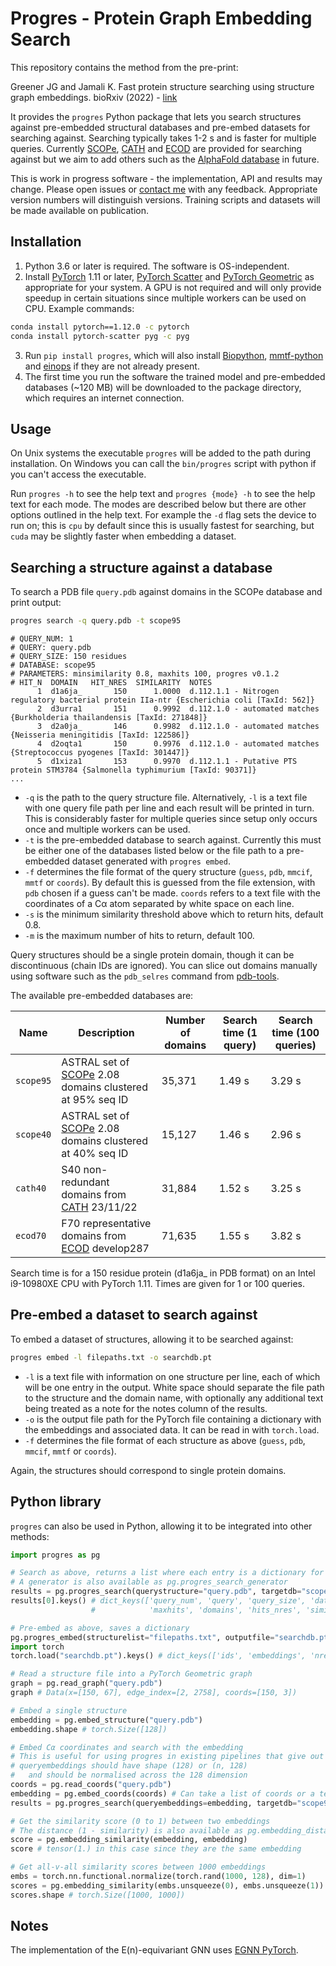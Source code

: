 # Progres - Protein Graph Embedding Search

This repository contains the method from the pre-print:

Greener JG and Jamali K. Fast protein structure searching using structure graph embeddings. bioRxiv (2022) - [link](https://www.biorxiv.org/content/10.1101/2022.11.28.518224v1)

It provides the `progres` Python package that lets you search structures against pre-embedded structural databases and pre-embed datasets for searching against. Searching typically takes 1-2 s and is faster for multiple queries. Currently [SCOPe](https://scop.berkeley.edu), [CATH](http://cathdb.info) and [ECOD](http://prodata.swmed.edu/ecod) are provided for searching against but we aim to add others such as the [AlphaFold database](https://alphafold.ebi.ac.uk) in future.

This is work in progress software - the implementation, API and results may change.
Please open issues or [contact me](http://jgreener64.github.io) with any feedback.
Appropriate version numbers will distinguish versions.
Training scripts and datasets will be made available on publication.

## Installation

1. Python 3.6 or later is required. The software is OS-independent.
2. Install [PyTorch](https://pytorch.org) 1.11 or later, [PyTorch Scatter](https://github.com/rusty1s/pytorch_scatter) and [PyTorch Geometric](https://github.com/pyg-team/pytorch_geometric) as appropriate for your system. A GPU is not required and will only provide speedup in certain situations since multiple workers can be used on CPU. Example commands:
```bash
conda install pytorch==1.12.0 -c pytorch
conda install pytorch-scatter pyg -c pyg
```

3. Run `pip install progres`, which will also install [Biopython](https://biopython.org), [mmtf-python](https://github.com/rcsb/mmtf-python) and [einops](https://github.com/arogozhnikov/einops) if they are not already present.
4. The first time you run the software the trained model and pre-embedded databases (~120 MB) will be downloaded to the package directory, which requires an internet connection.

## Usage

On Unix systems the executable `progres` will be added to the path during installation.
On Windows you can call the `bin/progres` script with python if you can't access the executable.

Run `progres -h` to see the help text and `progres {mode} -h` to see the help text for each mode.
The modes are described below but there are other options outlined in the help text.
For example the `-d` flag sets the device to run on; this is `cpu` by default since this is usually fastest for searching, but `cuda` may be slightly faster when embedding a dataset.

## Searching a structure against a database

To search a PDB file `query.pdb` against domains in the SCOPe database and print output:
```bash
progres search -q query.pdb -t scope95
```
```
# QUERY_NUM: 1
# QUERY: query.pdb
# QUERY_SIZE: 150 residues
# DATABASE: scope95
# PARAMETERS: minsimilarity 0.8, maxhits 100, progres v0.1.2
# HIT_N  DOMAIN   HIT_NRES  SIMILARITY  NOTES
      1  d1a6ja_       150      1.0000  d.112.1.1 - Nitrogen regulatory bacterial protein IIa-ntr {Escherichia coli [TaxId: 562]}
      2  d3urra1       151      0.9992  d.112.1.0 - automated matches {Burkholderia thailandensis [TaxId: 271848]}
      3  d2a0ja_       146      0.9982  d.112.1.0 - automated matches {Neisseria meningitidis [TaxId: 122586]}
      4  d2oqta1       150      0.9976  d.112.1.0 - automated matches {Streptococcus pyogenes [TaxId: 301447]}
      5  d1xiza1       153      0.9970  d.112.1.1 - Putative PTS protein STM3784 {Salmonella typhimurium [TaxId: 90371]}
...
```
- `-q` is the path to the query structure file. Alternatively, `-l` is a text file with one query file path per line and each result will be printed in turn. This is considerably faster for multiple queries since setup only occurs once and multiple workers can be used.
- `-t` is the pre-embedded database to search against. Currently this must be either one of the databases listed below or the file path to a pre-embedded dataset generated with `progres embed`.
- `-f` determines the file format of the query structure (`guess`, `pdb`, `mmcif`, `mmtf` or `coords`). By default this is guessed from the file extension, with `pdb` chosen if a guess can't be made. `coords` refers to a text file with the coordinates of a Cα atom separated by white space on each line.
- `-s` is the minimum similarity threshold above which to return hits, default 0.8.
- `-m` is the maximum number of hits to return, default 100.

Query structures should be a single protein domain, though it can be discontinuous (chain IDs are ignored).
You can slice out domains manually using software such as the `pdb_selres` command from [pdb-tools](http://www.bonvinlab.org/pdb-tools).

The available pre-embedded databases are:

| Name      | Description                                                                           | Number of domains | Search time (1 query) | Search time (100 queries) |
| --------- | ------------------------------------------------------------------------------------- | ----------------- | --------------------- | ------------------------- |
| `scope95` | ASTRAL set of [SCOPe](https://scop.berkeley.edu) 2.08 domains clustered at 95% seq ID | 35,371            | 1.49 s                | 3.29 s                    |
| `scope40` | ASTRAL set of [SCOPe](https://scop.berkeley.edu) 2.08 domains clustered at 40% seq ID | 15,127            | 1.46 s                | 2.96 s                    |
| `cath40`  | S40 non-redundant domains from [CATH](http://cathdb.info) 23/11/22                    | 31,884            | 1.52 s                | 3.25 s                    |
| `ecod70`  | F70 representative domains from [ECOD](http://prodata.swmed.edu/ecod) develop287      | 71,635            | 1.55 s                | 3.82 s                    |

Search time is for a 150 residue protein (d1a6ja_ in PDB format) on an Intel i9-10980XE CPU with PyTorch 1.11.
Times are given for 1 or 100 queries.

## Pre-embed a dataset to search against

To embed a dataset of structures, allowing it to be searched against:
```bash
progres embed -l filepaths.txt -o searchdb.pt
```
- `-l` is a text file with information on one structure per line, each of which will be one entry in the output. White space should separate the file path to the structure and the domain name, with optionally any additional text being treated as a note for the notes column of the results.
- `-o` is the output file path for the PyTorch file containing a dictionary with the embeddings and associated data. It can be read in with `torch.load`.
- `-f` determines the file format of each structure as above (`guess`, `pdb`, `mmcif`, `mmtf` or `coords`).

Again, the structures should correspond to single protein domains.

## Python library

`progres` can also be used in Python, allowing it to be integrated into other methods:
```python
import progres as pg

# Search as above, returns a list where each entry is a dictionary for a query
# A generator is also available as pg.progres_search_generator
results = pg.progres_search(querystructure="query.pdb", targetdb="scope95")
results[0].keys() # dict_keys(['query_num', 'query', 'query_size', 'database', 'minsimilarity',
                  #            'maxhits', 'domains', 'hits_nres', 'similarities', 'notes'])

# Pre-embed as above, saves a dictionary
pg.progres_embed(structurelist="filepaths.txt", outputfile="searchdb.pt")
import torch
torch.load("searchdb.pt").keys() # dict_keys(['ids', 'embeddings', 'nres', 'notes'])

# Read a structure file into a PyTorch Geometric graph
graph = pg.read_graph("query.pdb")
graph # Data(x=[150, 67], edge_index=[2, 2758], coords=[150, 3])

# Embed a single structure
embedding = pg.embed_structure("query.pdb")
embedding.shape # torch.Size([128])

# Embed Cα coordinates and search with the embedding
# This is useful for using progres in existing pipelines that give out Cα coordinates
# queryembeddings should have shape (128) or (n, 128)
#   and should be normalised across the 128 dimension
coords = pg.read_coords("query.pdb")
embedding = pg.embed_coords(coords) # Can take a list of coords or a tensor of shape (nres, 3)
results = pg.progres_search(queryembeddings=embedding, targetdb="scope95")

# Get the similarity score (0 to 1) between two embeddings
# The distance (1 - similarity) is also available as pg.embedding_distance
score = pg.embedding_similarity(embedding, embedding)
score # tensor(1.) in this case since they are the same embedding

# Get all-v-all similarity scores between 1000 embeddings
embs = torch.nn.functional.normalize(torch.rand(1000, 128), dim=1)
scores = pg.embedding_similarity(embs.unsqueeze(0), embs.unsqueeze(1))
scores.shape # torch.Size([1000, 1000])
```

## Notes

The implementation of the E(n)-equivariant GNN uses [EGNN PyTorch](https://github.com/lucidrains/egnn-pytorch).
